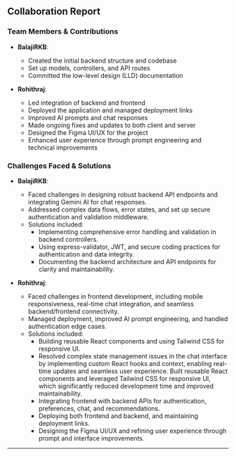 ## Collaboration Report

### Team Members & Contributions

- **BalajiRKB**:
	- Created the initial backend structure and codebase
	- Set up models, controllers, and API routes
	- Committed the low-level design (LLD) documentation

- **Rohithraj**:
	- Led integration of backend and frontend
	- Deployed the application and managed deployment links
	- Improved AI prompts and chat responses
	- Made ongoing fixes and updates to both client and server
	- Designed the Figma UI/UX for the project
	- Enhanced user experience through prompt engineering and technical improvements

### Challenges Faced & Solutions

- **BalajiRKB**:
	- Faced challenges in designing robust backend API endpoints and integrating Gemini AI for chat responses.
	- Addressed complex data flows, error states, and set up secure authentication and validation middleware.
	- Solutions included:
		- Implementing comprehensive error handling and validation in backend controllers.
		- Using express-validator, JWT, and secure coding practices for authentication and data integrity.
		- Documenting the backend architecture and API endpoints for clarity and maintainability.

- **Rohithraj**:
	- Faced challenges in frontend development, including mobile responsiveness, real-time chat integration, and seamless backend/frontend connectivity.
	- Managed deployment, improved AI prompt engineering, and handled authentication edge cases.
	- Solutions included:
		- Building reusable React components and using Tailwind CSS for responsive UI.
        - Resolved complex state management issues in the chat interface by implementing custom React hooks and context, enabling real-time updates and seamless user experience. Built reusable React components and leveraged Tailwind CSS for responsive UI, which significantly reduced development time and improved maintainability.
		- Integrating frontend with backend APIs for authentication, preferences, chat, and recommendations.
		- Deploying both frontend and backend, and maintaining deployment links.
		- Designing the Figma UI/UX and refining user experience through prompt and interface improvements.

---
